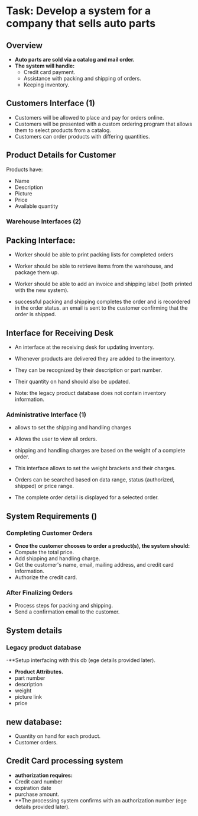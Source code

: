 
# Task: Develop a system for a company that sells auto parts


## Overview
- **Auto parts are sold via a catalog and mail order.**
- **The system will handle:**
  - Credit card payment.
  - Assistance with packing and shipping of orders.
  - Keeping inventory.

## Customers Interface (1)
- Customers will be allowed to place and pay for orders online.
- Customers will be presented with a custom ordering program that allows them to select products from a catalog.
- Customers can order products with differing quantities.

## Product Details for Customer
Products have:
- Name
- Description
- Picture
- Price
- Available quantity

### Warehouse Interfaces (2)

## Packing Interface:
- Worker should be able to print packing lists for completed orders
- Worker should be able to retrieve items from the warehouse, and package them up.
- Worker should be able to add an invoice and shipping label (both printed with the new system).


- successful packing and shipping completes the order and is recordered in the order status.
    an email is sent to the customer confirming that the order is shipped.

## Interface for Receiving Desk
- An interface at the receiving desk for updating inventory.

- Whenever products are delivered they are added to the inventory.
- They can be recognized by their description or part number.
- Their quantity on hand should also be updated.
- Note: the legacy product database does not contain inventory information.

### Administrative Interface (1)
- allows to set the shipping and handling charges
- Allows the user to view all orders.

- shipping and handling charges are based on the weight of a complete order. 
- This interface allows to set the weight brackets and their charges.
- Orders can be searched based on data range, status (authorized, shipped) or price range.
- The complete order detail is displayed for a selected order.


## System Requirements ()
### Completing Customer Orders
- **Once the customer chooses to order a product(s), the system should:**
- Compute the total price.
- Add shipping and handling charge.
- Get the customer's name, email, mailing address, and credit card information.
- Authorize the credit card.

### After Finalizing Orders
- Process steps for packing and shipping.
- Send a confirmation email to the customer.

## System details
### Legacy product database 
-**Setup interfacing with this db (ege details provided later).
- **Product Attributes.**
- part number
- description
- weight
- picture link
- price
## new database:
- Quantity on hand for each product.
- Customer orders.
## Credit Card processing system
- **authorization requires:**
- Credit card number
- expiration date
- purchase amount.
- **The processing system confirms with an authorization number (ege details provided later).


